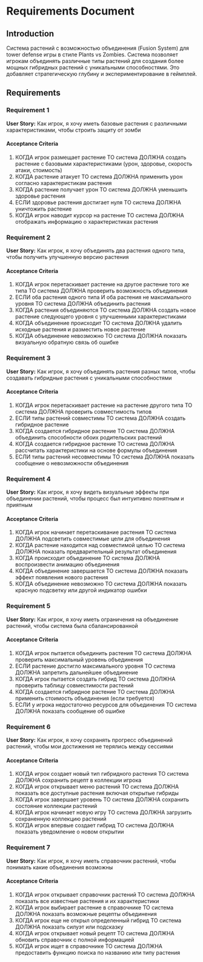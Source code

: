# Requirements Document

## Introduction

Система растений с возможностью объединения (Fusion System) для tower defense игры в стиле Plants vs Zombies. Система позволяет игрокам объединять различные типы растений для создания более мощных гибридных растений с уникальными способностями. Это добавляет стратегическую глубину и экспериментирование в геймплей.

## Requirements

### Requirement 1

**User Story:** Как игрок, я хочу иметь базовые растения с различными характеристиками, чтобы строить защиту от зомби

#### Acceptance Criteria

1. КОГДА игрок размещает растение ТО система ДОЛЖНА создать растение с базовыми характеристиками (урон, здоровье, скорость атаки, стоимость)
2. КОГДА растение атакует ТО система ДОЛЖНА применить урон согласно характеристикам растения
3. КОГДА растение получает урон ТО система ДОЛЖНА уменьшить здоровье растения
4. ЕСЛИ здоровье растения достигает нуля ТО система ДОЛЖНА уничтожить растение
5. КОГДА игрок наводит курсор на растение ТО система ДОЛЖНА отображать информацию о характеристиках растения

### Requirement 2

**User Story:** Как игрок, я хочу объединять два растения одного типа, чтобы получить улучшенную версию растения

#### Acceptance Criteria

1. КОГДА игрок перетаскивает растение на другое растение того же типа ТО система ДОЛЖНА проверить возможность объединения
2. ЕСЛИ оба растения одного типа И оба растения не максимального уровня ТО система ДОЛЖНА объединить растения
3. КОГДА растения объединяются ТО система ДОЛЖНА создать новое растение следующего уровня с улучшенными характеристиками
4. КОГДА объединение происходит ТО система ДОЛЖНА удалить исходные растения и разместить новое растение
5. КОГДА объединение невозможно ТО система ДОЛЖНА показать визуальную обратную связь об ошибке

### Requirement 3

**User Story:** Как игрок, я хочу объединять растения разных типов, чтобы создавать гибридные растения с уникальными способностями

#### Acceptance Criteria

1. КОГДА игрок перетаскивает растение на растение другого типа ТО система ДОЛЖНА проверить совместимость типов
2. ЕСЛИ типы растений совместимы ТО система ДОЛЖНА создать гибридное растение
3. КОГДА создается гибридное растение ТО система ДОЛЖНА объединить способности обоих родительских растений
4. КОГДА создается гибридное растение ТО система ДОЛЖНА рассчитать характеристики на основе формулы объединения
5. ЕСЛИ типы растений несовместимы ТО система ДОЛЖНА показать сообщение о невозможности объединения

### Requirement 4

**User Story:** Как игрок, я хочу видеть визуальные эффекты при объединении растений, чтобы процесс был интуитивно понятным и приятным

#### Acceptance Criteria

1. КОГДА игрок начинает перетаскивание растения ТО система ДОЛЖНА подсветить совместимые цели для объединения
2. КОГДА растение находится над совместимой целью ТО система ДОЛЖНА показать предварительный результат объединения
3. КОГДА происходит объединение ТО система ДОЛЖНА воспроизвести анимацию объединения
4. КОГДА объединение завершается ТО система ДОЛЖНА показать эффект появления нового растения
5. КОГДА объединение невозможно ТО система ДОЛЖНА показать красную подсветку или другой индикатор ошибки

### Requirement 5

**User Story:** Как игрок, я хочу иметь ограничения на объединение растений, чтобы система была сбалансированной

#### Acceptance Criteria

1. КОГДА игрок пытается объединить растения ТО система ДОЛЖНА проверить максимальный уровень объединения
2. ЕСЛИ растение достигло максимального уровня ТО система ДОЛЖНА запретить дальнейшее объединение
3. КОГДА игрок пытается создать гибрид ТО система ДОЛЖНА проверить таблицу совместимости растений
4. КОГДА создается гибридное растение ТО система ДОЛЖНА применить стоимость объединения (если требуется)
5. ЕСЛИ у игрока недостаточно ресурсов для объединения ТО система ДОЛЖНА показать сообщение об ошибке

### Requirement 6

**User Story:** Как игрок, я хочу сохранять прогресс объединений растений, чтобы мои достижения не терялись между сессиями

#### Acceptance Criteria

1. КОГДА игрок создает новый тип гибридного растения ТО система ДОЛЖНА сохранить рецепт в коллекции игрока
2. КОГДА игрок открывает меню растений ТО система ДОЛЖНА показать все доступные растения включая открытые гибриды
3. КОГДА игрок завершает уровень ТО система ДОЛЖНА сохранить состояние коллекции растений
4. КОГДА игрок начинает новую игру ТО система ДОЛЖНА загрузить сохраненную коллекцию растений
5. КОГДА игрок впервые создает гибрид ТО система ДОЛЖНА показать уведомление о новом открытии

### Requirement 7

**User Story:** Как игрок, я хочу иметь справочник растений, чтобы понимать какие объединения возможны

#### Acceptance Criteria

1. КОГДА игрок открывает справочник растений ТО система ДОЛЖНА показать все известные растения и их характеристики
2. КОГДА игрок выбирает растение в справочнике ТО система ДОЛЖНА показать возможные рецепты объединения
3. КОГДА игрок еще не открыл определенный гибрид ТО система ДОЛЖНА показать силуэт или подсказку
4. КОГДА игрок открывает новый рецепт ТО система ДОЛЖНА обновить справочник с полной информацией
5. КОГДА игрок ищет в справочнике ТО система ДОЛЖНА предоставить функцию поиска по названию или типу растения